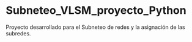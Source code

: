 # Subneteo_VLSM_proyecto_Python
Proyecto desarrollado para el Subneteo de redes y la asignación de las subredes.
